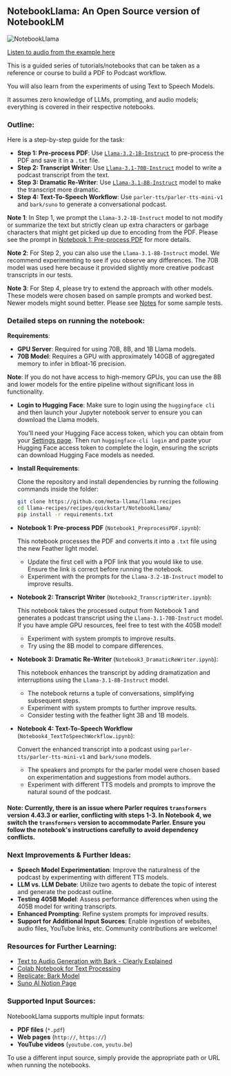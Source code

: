 ## NotebookLlama: An Open Source version of NotebookLM

![NotebookLlama](./resources/Outline.jpg)

[Listen to audio from the example here](./resources/_podcast.mp3)

This is a guided series of tutorials/notebooks that can be taken as a reference or course to build a PDF to Podcast workflow. 

You will also learn from the experiments of using Text to Speech Models.

It assumes zero knowledge of LLMs, prompting, and audio models; everything is covered in their respective notebooks.

### Outline:

Here is a step-by-step guide for the task:

- **Step 1: Pre-process PDF**: Use [`Llama-3.2-1B-Instruct`](https://huggingface.co/meta-llama/Llama-3.2-1B-Instruct) to pre-process the PDF and save it in a `.txt` file.
- **Step 2: Transcript Writer**: Use [`Llama-3.1-70B-Instruct`](https://huggingface.co/meta-llama/Llama-3.1-70B-Instruct) model to write a podcast transcript from the text.
- **Step 3: Dramatic Re-Writer**: Use [`Llama-3.1-8B-Instruct`](https://huggingface.co/meta-llama/Llama-3.1-8B-Instruct) model to make the transcript more dramatic.
- **Step 4: Text-To-Speech Workflow**: Use `parler-tts/parler-tts-mini-v1` and `bark/suno` to generate a conversational podcast.

**Note 1**: In Step 1, we prompt the `Llama-3.2-1B-Instruct` model to not modify or summarize the text but strictly clean up extra characters or garbage characters that might get picked up due to encoding from the PDF. Please see the prompt in [Notebook 1: Pre-process PDF](Notebook1_PreprocessPDF.ipynb) for more details.

**Note 2**: For Step 2, you can also use the `Llama-3.1-8B-Instruct` model. We recommend experimenting to see if you observe any differences. The 70B model was used here because it provided slightly more creative podcast transcripts in our tests.

**Note 3**: For Step 4, please try to extend the approach with other models. These models were chosen based on sample prompts and worked best. Newer models might sound better. Please see [Notes](./TTS_Notes.md) for some sample tests.

### Detailed steps on running the notebook:

**Requirements**: 

- **GPU Server**: Required for using 70B, 8B, and 1B Llama models.
- **70B Model**: Requires a GPU with approximately 140GB of aggregated memory to infer in bfloat-16 precision.

**Note**: If you do not have access to high-memory GPUs, you can use the 8B and lower models for the entire pipeline without significant loss in functionality.

- **Login to Hugging Face**: Make sure to login using the `huggingface cli` and then launch your Jupyter notebook server to ensure you can download the Llama models.

  You'll need your Hugging Face access token, which you can obtain from your [Settings page](https://huggingface.co/settings/tokens). Then run `huggingface-cli login` and paste your Hugging Face access token to complete the login, ensuring the scripts can download Hugging Face models as needed.

- **Install Requirements**:

  Clone the repository and install dependencies by running the following commands inside the folder:

  ```bash
  git clone https://github.com/meta-llama/llama-recipes
  cd llama-recipes/recipes/quickstart/NotebookLlama/
  pip install -r requirements.txt
  ```

- **Notebook 1: Pre-process PDF** (`Notebook1_PreprocessPDF.ipynb`):

  This notebook processes the PDF and converts it into a `.txt` file using the new Feather light model.
  
  - Update the first cell with a PDF link that you would like to use. Ensure the link is correct before running the notebook.
  - Experiment with the prompts for the `Llama-3.2-1B-Instruct` model to improve results.

- **Notebook 2: Transcript Writer** (`Notebook2_TranscriptWriter.ipynb`):

  This notebook takes the processed output from Notebook 1 and generates a podcast transcript using the `Llama-3.1-70B-Instruct` model. If you have ample GPU resources, feel free to test with the 405B model!
  
  - Experiment with system prompts to improve results.
  - Try using the 8B model to compare differences.

- **Notebook 3: Dramatic Re-Writer** (`Notebook3_DramaticReWriter.ipynb`):

  This notebook enhances the transcript by adding dramatization and interruptions using the `Llama-3.1-8B-Instruct` model.
  
  - The notebook returns a tuple of conversations, simplifying subsequent steps.
  - Experiment with system prompts to further improve results.
  - Consider testing with the feather light 3B and 1B models.

- **Notebook 4: Text-To-Speech Workflow** (`Notebook4_TextToSpeechWorkflow.ipynb`):

  Convert the enhanced transcript into a podcast using `parler-tts/parler-tts-mini-v1` and `bark/suno` models.
  
  - The speakers and prompts for the parler model were chosen based on experimentation and suggestions from model authors.
  - Experiment with different TTS models and prompts to improve the natural sound of the podcast.

#### Note: Currently, there is an issue where Parler requires `transformers` version 4.43.3 or earlier, conflicting with steps 1-3. In Notebook 4, we switch the `transformers` version to accommodate Parler. Ensure you follow the notebook's instructions carefully to avoid dependency conflicts.

### Next Improvements & Further Ideas:

- **Speech Model Experimentation**: Improve the naturalness of the podcast by experimenting with different TTS models.
- **LLM vs. LLM Debate**: Utilize two agents to debate the topic of interest and generate the podcast outline.
- **Testing 405B Model**: Assess performance differences when using the 405B model for writing transcripts.
- **Enhanced Prompting**: Refine system prompts for improved results.
- **Support for Additional Input Sources**: Enable ingestion of websites, audio files, YouTube links, etc. Community contributions are welcome!

### Resources for Further Learning:

- [Text to Audio Generation with Bark - Clearly Explained](https://betterprogramming.pub/text-to-audio-generation-with-bark-clearly-explained-4ee300a3713a)
- [Colab Notebook for Text Processing](https://colab.research.google.com/drive/1dWWkZzvu7L9Bunq9zvD-W02RFUXoW-Pd?usp=sharing)
- [Replicate: Bark Model](https://replicate.com/suno-ai/bark?prediction=zh8j6yddxxrge0cjp9asgzd534)
- [Suno AI Notion Page](https://suno-ai.notion.site/8b8e8749ed514b0cbf3f699013548683?v=bc67cff786b04b50b3ceb756fd05f68c)

### Supported Input Sources:

NotebookLlama supports multiple input formats:

- **PDF files** (`*.pdf`)
- **Web pages** (`http://`, `https://`)
- **YouTube videos** (`youtube.com`, `youtu.be`)

To use a different input source, simply provide the appropriate path or URL when running the notebooks.
